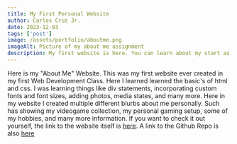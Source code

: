 ```yaml
---
title: My First Personal Website
author: Carlos Cruz Jr.
date: 2023-12-03
tags: ['post']
image: /assets/portfolio/aboutme.png
imageAlt: Picture of my about me assignment
description: My first website is here. You can learn about my start as a Website Developer Here.
---
```


Here is my "About Me" Website. This was my first website ever created in my first Web Development Class. Here I learned learned the basic's of html and css. I was learning things like div statements, incorporating custom fonts and font sizes, adding photos, media states, and many more. Here in my website I created multiple different blurbs about me personally. Such has showing my videogame collection, my personal gaming setup, some of my hobbies, and many more information. If you want to check it out yourself, the link to the website itself is <a href="https://about-me-cruz1508.netlify.app">here</a>. A link to the Github Repo is also <a href="https://github.com/RVCC-IDMX/about-me-cruz1508">here</a>
